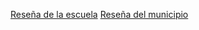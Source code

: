 [Reseña de la escuela](Reseña%20de%20la%20escuela.md)
[Reseña del municipio](Reseña%20del%20municipio.md)


